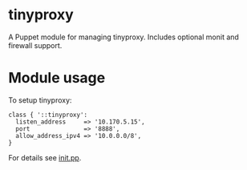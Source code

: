 # tinyproxy

A Puppet module for managing tinyproxy. Includes optional monit and firewall support. 

# Module usage

To setup tinyproxy:

    class { '::tinyproxy':
      listen_address     => '10.170.5.15',
      port               => '8888',
      allow_address_ipv4 => '10.0.0.0/8',
    }

For details see [init.pp](manifests/init.pp).
